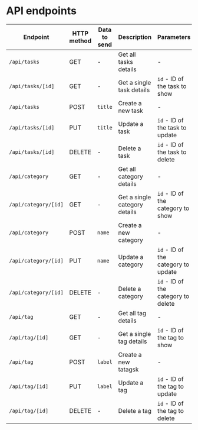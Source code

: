 # API endpoints

| Endpoint | HTTP method | Data to send | Description | Parameters |
|--|--|--|--|--|
| `/api/tasks` | GET | - | Get all tasks details | - |
| `/api/tasks/[id]` | GET | - | Get a single task details | `id` - ID of the task to show |
| `/api/tasks` | POST | `title` | Create a new task | - |
| `/api/tasks/[id]` | PUT | `title` | Update a task | `id` - ID of the task to update |
| `/api/tasks/[id]` | DELETE | - | Delete a task | `id` - ID of the task to delete |
| `/api/category` | GET | - | Get all category details | - |
| `/api/category/[id]` | GET | - | Get a single category details | `id` - ID of the category to show |
| `/api/category` | POST | `name` | Create a new category | - |
| `/api/category/[id]` | PUT | `name` | Update a category | `id` - ID of the category to update |
| `/api/category/[id]` | DELETE | - | Delete a category | `id` - ID of the category to delete |
| `/api/tag` | GET | - | Get all tag details | - |
| `/api/tag/[id]` | GET | - | Get a single tag details | `id` - ID of the tag to show |
| `/api/tag` | POST | `label` | Create a new tatagsk | - |
| `/api/tag/[id]` | PUT | `label` | Update a tag | `id` - ID of the tag to update |
| `/api/tag/[id]` | DELETE | - | Delete a tag | `id` - ID of the tag to delete |